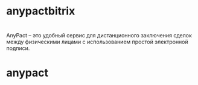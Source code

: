 # anypactbitrix
#
AnyPact – это удобный сервис для дистанционного заключения сделок между физическими лицами с использованием простой электронной подписи.
# anypact
